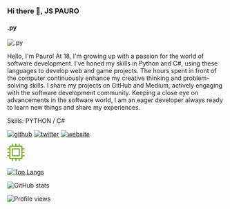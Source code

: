 ### Hi there 👋, JS PAURO
#### .py
![.py](https://pbs.twimg.com/profile_banners/1724562947786113024/1700095211/1080x360)

Hello, I'm Pauro! At 18, I'm growing up with a passion for the world of software development. I've honed my skills in Python and C#, using these languages to develop web and game projects. The hours spent in front of the computer continuously enhance my creative thinking and problem-solving skills. I share my projects on GitHub and Medium, actively engaging with the software development community. Keeping a close eye on advancements in the software world, I am an eager developer always ready to learn new things and share my experiences.

Skills: PYTHON / C#

[<img src='https://cdn.jsdelivr.net/npm/simple-icons@3.0.1/icons/github.svg' alt='github' height='40'>](https://github.com/jspauro)  [<img src='https://cdn.jsdelivr.net/npm/simple-icons@3.0.1/icons/twitter.svg' alt='twitter' height='40'>](https://twitter.com/jspauro)  [<img src='https://cdn.jsdelivr.net/npm/simple-icons@3.0.1/icons/icloud.svg' alt='website' height='40'>](jspauro.com)  

<a href='https://docs.github.com/en/developers'><img src='https://raw.githubusercontent.com/acervenky/animated-github-badges/master/assets/devbadge.gif' width='40' height='40'></a> 

[![Top Langs](https://github-readme-stats.vercel.app/api/top-langs/?username=jspauro)](https://github.com/anuraghazra/github-readme-stats)

![GitHub stats](https://github-readme-stats.vercel.app/api?username=jspauro&show_icons=true)  

![Profile views](https://gpvc.arturio.dev/jspauro)  
